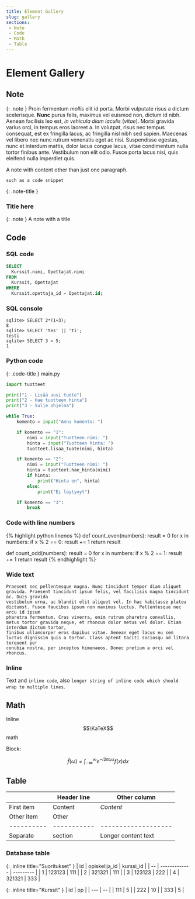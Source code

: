 ```yaml
---
title: Element Gallery
slug: gallery
sections:
 - Note
 - Code
 - Math
 - Table
---
```


# Element Gallery

## Note

{: .note }
Proin fermentum _mollis_ elit id porta. Morbi vulputate risus a dictum
scelerisque. **Nunc** purus felis, maximus vel euismod non, dictum id nibh.
Aenean facilisis leo est, _in vehicula diam iaculis_ (_vitae_). Morbi gravida
varius orci, in tempus eros laoreet a. In volutpat, risus nec tempus
consequat, est ex fringilla lacus, ac fringilla nisl nibh sed sapien.
Maecenas vel libero nec nunc rutrum venenatis eget ac nisi. Suspendisse
egestas, nunc et interdum mattis, dolor lacus congue lacus, vitae
condimentum nulla tortor finibus ante. Vestibulum non elit odio. Fusce
porta lacus nisi, quis eleifend nulla imperdiet quis.

<div class="note" markdown="1">
A note with content other than just one paragraph.

```
such as a code snippet
```
</div>

<!-- The .note-title can optionally be made a title (#, ##, ###, ...) for
     semantics but a plain paragraph will work as well. -->

{: .note-title }
### Title here

{: .note }
A note with a title

## Code

### SQL code

```sql
SELECT
  Kurssit.nimi, Opettajat.nimi
FROM
  Kurssit, Opettajat
WHERE
  Kurssit.opettaja_id = Opettajat.id;
```

### SQL console

```console?lang=sql
sqlite> SELECT 2*(1+3);
8
sqlite> SELECT 'tes' || 'ti';
testi
sqlite> SELECT 3 < 5;
1
```

### Python code

{: .code-title }
main.py
```python
import tuotteet

print("1 - Lisää uusi tuote")
print("2 - Hae tuotteen hinta")
print("3 - Sulje ohjelma")

while True:
    komento = input("Anna komento: ")

    if komento == "1":
        nimi = input("Tuotteen nimi: ")
        hinta = input("Tuotteen hinta: ")
        tuotteet.lisaa_tuote(nimi, hinta)

    if komento == "2":
        nimi = input("Tuotteen nimi: ")
        hinta = tuotteet.hae_hinta(nimi)
        if hinta:
            print("Hinta on", hinta)
        else:
            print("Ei löytynyt")

    if komento == "3":
        break
```

### Code with line numbers

<!-- The console?lang=.. syntax is unfortunately not supported here -->

{% highlight python linenos %}
def count_even(numbers):
    result = 0
    for x in numbers:
        if x % 2 == 0:
            result += 1
    return result

def count_odd(numbers):
    result = 0
    for x in numbers:
        if x % 2 == 1:
            result += 1
    return result
{% endhighlight %}

### Wide text

```
Praesent nec pellentesque magna. Nunc tincidunt tempor diam aliquet gravida. Praesent tincidunt ipsum felis, vel facilisis magna tincidunt ac. Duis gravida
vestibulum urna, ac blandit elit aliquet vel. In hac habitasse platea dictumst. Fusce faucibus ipsum non maximus luctus. Pellentesque nec arcu id ipsum
pharetra fermentum. Cras viverra, enim rutrum pharetra convallis, metus tortor gravida neque, et rhoncus dolor metus vel dolor. Etiam interdum dictum tortor,
finibus ullamcorper eros dapibus vitae. Aenean eget lacus eu sem luctus dignissim quis a tortor. Class aptent taciti sociosqu ad litora torquent per
conubia nostra, per inceptos himenaeos. Donec pretium a orci vel rhoncus.
```

### Inline

Text and `inline code`, also `longer string of inline code which should wrap to multiple lines`.

## Math

Inline $$\KaTeX$$ math

Block:

$$
\hat f(\omega) = \int_{-\infty}^{\infty} e^{-i2\pi\omega x} f(x) \mathit{dx}
$$

## Table

|            | Header line | Other column        |
| ---------- | ----------- | ------------------- |
| First item | Content     | _Content_           |
| Other item | Other       |                     |
| ---------- | ----------- | ------------------- |
| Separate   | section     | Longer content text |

### Database table

{: .inline title="Suoritukset" }
| id | opiskelija_id | kurssi_id |
| -- | ------------- | --------- |
| 1  | 123123        | 111       |
| 2  | 321321        | 111       |
| 3  | 123123        | 222       |
| 4  | 321321        | 333       |

{: .inline title="Kurssit" }
| id  | op |
| --- | -- |
| 111 | 5  |
| 222 | 10 |
| 333 | 5  |

